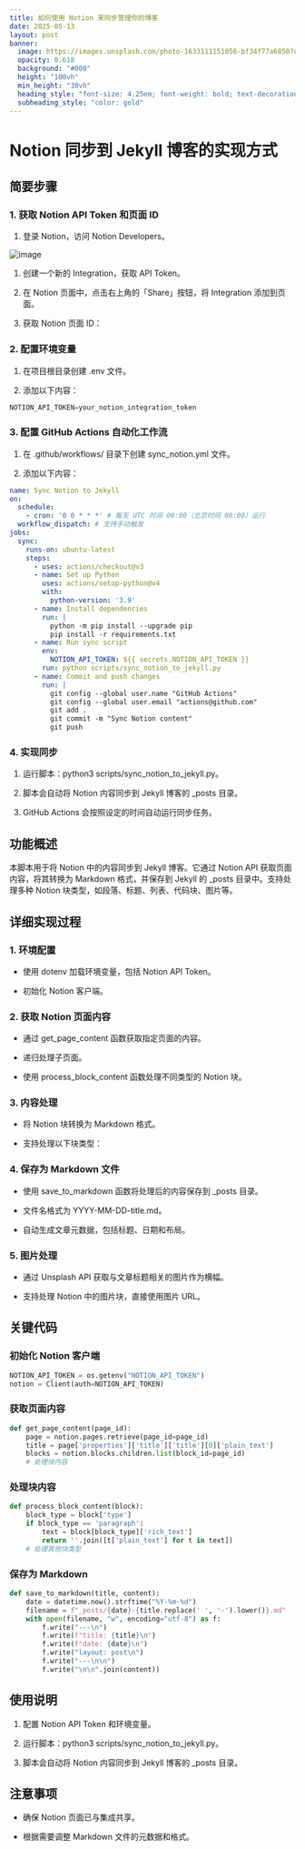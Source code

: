 ```yaml
---
title: 如何使用 Notion 来同步管理你的博客
date: 2025-05-13
layout: post
banner:
  image: https://images.unsplash.com/photo-1633111151056-bf34f77a6850?crop=entropy&cs=tinysrgb&fit=max&fm=jpg&ixid=M3w2OTIwMzJ8MHwxfHJhbmRvbXx8fHx8fHx8fDE3NDcxNjc4MzJ8&ixlib=rb-4.1.0&q=80&w=1080
  opacity: 0.618
  background: "#000"
  height: "100vh"
  min_height: "38vh"
  heading_style: "font-size: 4.25em; font-weight: bold; text-decoration: underline"
  subheading_style: "color: gold"
---
```


# Notion 同步到 Jekyll 博客的实现方式

## 简要步骤

### 1. 获取 Notion API Token 和页面 ID

1. 登录 Notion，访问 Notion Developers。

![image](https://prod-files-secure.s3.us-west-2.amazonaws.com/a7a0cc5a-89b9-4cda-8686-1fba0ca52f40/d19c1afe-dea5-4312-9333-786b0ba83054/image.png?X-Amz-Algorithm=AWS4-HMAC-SHA256&X-Amz-Content-Sha256=UNSIGNED-PAYLOAD&X-Amz-Credential=ASIAZI2LB466S6OUIEBM%2F20250513%2Fus-west-2%2Fs3%2Faws4_request&X-Amz-Date=20250513T202351Z&X-Amz-Expires=3600&X-Amz-Security-Token=IQoJb3JpZ2luX2VjEEwaCXVzLXdlc3QtMiJHMEUCIQDAEdcS%2FgRg6HcSGSZ5kE610FVGo7abu4dhjZgndH%2BPvgIgS%2FZnMcm9sZIYBrd0Ky84WjS3BaMsnfUP8bY3C5DVKvsqiAQI9f%2F%2F%2F%2F%2F%2F%2F%2F%2F%2FARAAGgw2Mzc0MjMxODM4MDUiDEkPL69cTidiGlCupSrcA1hS7gvav1Owr478Gpw3XqLWqARN87jZ%2FAwZ59g%2BYx9QkUUfZk4H0rjkzbb6vG614HrzU%2BxFv%2ByXDJOSbyd744N7XtB81OjUhsocRmG6jK65q1iprsbNfaMVO5APA%2F5HBQFEek2oTkjVlGlpLmhLeTkQntbXK1fLvgwTunjTobry%2BX%2BZqa5CPCq9sCYOaDTQrJzIKu4JHLSXGV2Q7hVKd5pRFJaQ9V5MKsl3UZxV3jEFIndHUVIwiUDMcGDsIQeQIcgRDfweV39oFhHLDU8SJ7PiCTAWlayrOWA3%2BSD8dgB9qioNCgnFhZ%2FvabZdysXzjA3qP1guxykpm7pSti6mb6LTAjF9qdaWOvJOKA1dL1FPK26vdPKd0rWlhW5oG%2FVE9m29X01uVbZ%2FDQvfQTUosFAJC2z3z35y7zF5n%2Fgz52p90YCnbWh1RenC7wtf4diFJGpKqtaKpFD83DAOt%2B%2FBTyWjxoZZ1iS%2BCknNuJp5kiVc8%2B7yOV1zBg%2BzbrJAMElklMbjsWPkjnn2iC8kyMk0nk7oMdheNRiEro4zpyCBUrNByc9%2FZ%2Bk3h9uVv3FwijhbuzzmS7sFj6qAI7vKTLNk1S3RkstD6Ya87Fn%2BmMpN30REk%2B4mKoZy%2FiIqQu9TMNLGjsEGOqUBJCAQxPfz%2BrnyNLrrDhfVAzIGJ1fMFTJBOW2sAtWBllCameUW6BI0oFVe833P2xuvMBDZSW9VB8bC8w3%2BksOGX%2FPgh8xr5iazo0HZ7yFATYdGmSxbdMYbuJJ0IKRdoi1vgpPmvrSzINzgOU2Z7kJKquRatAqf19wek7neFhGIgMoGEiz3cSjexK8x%2FpBXTBoZUacnFI6CTRVhVbPRT65bRYKzMinp&X-Amz-Signature=9046271eca130ef7fdeacd5def73696eb73f9a84be2b25e536686e543d38412d&X-Amz-SignedHeaders=host&x-id=GetObject)

1. 创建一个新的 Integration，获取 API Token。

1. 在 Notion 页面中，点击右上角的「Share」按钮，将 Integration 添加到页面。

1. 获取 Notion 页面 ID：


### 2. 配置环境变量

1. 在项目根目录创建 .env 文件。

1. 添加以下内容：

```javascript
NOTION_API_TOKEN=your_notion_integration_token
```

### 3. 配置 GitHub Actions 自动化工作流

1. 在 .github/workflows/ 目录下创建 sync_notion.yml 文件。

1. 添加以下内容：

```yaml
name: Sync Notion to Jekyll
on:
  schedule:
    - cron: '0 0 * * *' # 每天 UTC 时间 00:00（北京时间 08:00）运行
  workflow_dispatch: # 支持手动触发
jobs:
  sync:
    runs-on: ubuntu-latest
    steps:
      - uses: actions/checkout@v3
      - name: Set up Python
        uses: actions/setup-python@v4
        with:
          python-version: '3.9'
      - name: Install dependencies
        run: |
          python -m pip install --upgrade pip
          pip install -r requirements.txt
      - name: Run sync script
        env:
          NOTION_API_TOKEN: ${{ secrets.NOTION_API_TOKEN }}
        run: python scripts/sync_notion_to_jekyll.py
      - name: Commit and push changes
        run: |
          git config --global user.name "GitHub Actions"
          git config --global user.email "actions@github.com"
          git add .
          git commit -m "Sync Notion content"
          git push
```

### 4. 实现同步

1. 运行脚本：python3 scripts/sync_notion_to_jekyll.py。

1. 脚本会自动将 Notion 内容同步到 Jekyll 博客的 _posts 目录。

1. GitHub Actions 会按照设定的时间自动运行同步任务。

## 功能概述

本脚本用于将 Notion 中的内容同步到 Jekyll 博客。它通过 Notion API 获取页面内容，将其转换为 Markdown 格式，并保存到 Jekyll 的 _posts 目录中。支持处理多种 Notion 块类型，如段落、标题、列表、代码块、图片等。

## 详细实现过程

### 1. 环境配置

- 使用 dotenv 加载环境变量，包括 Notion API Token。

- 初始化 Notion 客户端。

### 2. 获取 Notion 页面内容

- 通过 get_page_content 函数获取指定页面的内容。

- 递归处理子页面。

- 使用 process_block_content 函数处理不同类型的 Notion 块。

### 3. 内容处理

- 将 Notion 块转换为 Markdown 格式。

- 支持处理以下块类型：


### 4. 保存为 Markdown 文件

- 使用 save_to_markdown 函数将处理后的内容保存到 _posts 目录。

- 文件名格式为 YYYY-MM-DD-title.md。

- 自动生成文章元数据，包括标题、日期和布局。

### 5. 图片处理

- 通过 Unsplash API 获取与文章标题相关的图片作为横幅。

- 支持处理 Notion 中的图片块，直接使用图片 URL。

## 关键代码

### 初始化 Notion 客户端

```python
NOTION_API_TOKEN = os.getenv("NOTION_API_TOKEN")
notion = Client(auth=NOTION_API_TOKEN)
```

### 获取页面内容

```python
def get_page_content(page_id):
    page = notion.pages.retrieve(page_id=page_id)
    title = page['properties']['title']['title'][0]['plain_text']
    blocks = notion.blocks.children.list(block_id=page_id)
    # 处理块内容
```

### 处理块内容

```python
def process_block_content(block):
    block_type = block['type']
    if block_type == 'paragraph':
        text = block[block_type]['rich_text']
        return ''.join([t['plain_text'] for t in text])
    # 处理其他块类型
```

### 保存为 Markdown

```python
def save_to_markdown(title, content):
    date = datetime.now().strftime("%Y-%m-%d")
    filename = f"_posts/{date}-{title.replace(' ', '-').lower()}.md"
    with open(filename, "w", encoding="utf-8") as f:
        f.write("---\n")
        f.write(f"title: {title}\n")
        f.write(f"date: {date}\n")
        f.write("layout: post\n")
        f.write("---\n\n")
        f.write("\n\n".join(content))
```

## 使用说明

1. 配置 Notion API Token 和环境变量。

1. 运行脚本：python3 scripts/sync_notion_to_jekyll.py。

1. 脚本会自动将 Notion 内容同步到 Jekyll 博客的 _posts 目录。

## 注意事项

- 确保 Notion 页面已与集成共享。

- 根据需要调整 Markdown 文件的元数据和格式。
